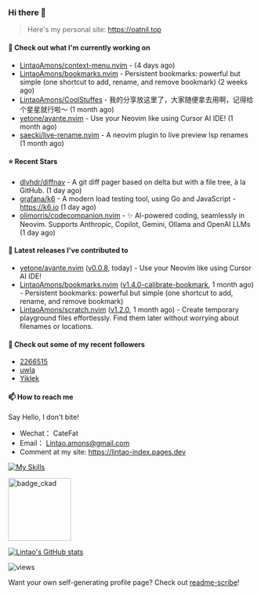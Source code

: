### Hi there 👋
> Here's my personal site: https://oatnil.top

#### 👷 Check out what I'm currently working on

- [LintaoAmons/context-menu.nvim](https://github.com/LintaoAmons/context-menu.nvim) -  (4 days ago)
- [LintaoAmons/bookmarks.nvim](https://github.com/LintaoAmons/bookmarks.nvim) - Persistent bookmarks: powerful but simple (one shortcut to add, rename, and remove bookmark) (2 weeks ago)
- [LintaoAmons/CoolStuffes](https://github.com/LintaoAmons/CoolStuffes) - 我的分享放这里了，大家随便拿去用啊，记得给个星星就行啦～ (1 month ago)
- [yetone/avante.nvim](https://github.com/yetone/avante.nvim) - Use your Neovim like using Cursor AI IDE! (1 month ago)
- [saecki/live-rename.nvim](https://github.com/saecki/live-rename.nvim) - A neovim plugin to live preview lsp renames (1 month ago)

#### ⭐ Recent Stars

- [dlvhdr/diffnav](https://github.com/dlvhdr/diffnav) - A git diff pager based on delta but with a file tree, à la GitHub. (1 day ago)
- [grafana/k6](https://github.com/grafana/k6) - A modern load testing tool, using Go and JavaScript - https://k6.io (1 day ago)
- [olimorris/codecompanion.nvim](https://github.com/olimorris/codecompanion.nvim) - ✨ AI-powered coding, seamlessly in Neovim. Supports Anthropic, Copilot, Gemini, Ollama and OpenAI LLMs (1 day ago)

#### 🔭 Latest releases I've contributed to

- [yetone/avante.nvim](https://github.com/yetone/avante.nvim) ([v0.0.8](https://github.com/yetone/avante.nvim/releases/tag/v0.0.8), today) - Use your Neovim like using Cursor AI IDE!
- [LintaoAmons/bookmarks.nvim](https://github.com/LintaoAmons/bookmarks.nvim) ([v1.4.0-calibrate-bookmark](https://github.com/LintaoAmons/bookmarks.nvim/releases/tag/v1.4.0-calibrate-bookmark), 1 month ago) - Persistent bookmarks: powerful but simple (one shortcut to add, rename, and remove bookmark)
- [LintaoAmons/scratch.nvim](https://github.com/LintaoAmons/scratch.nvim) ([v1.2.0](https://github.com/LintaoAmons/scratch.nvim/releases/tag/v1.2.0), 1 month ago) - Create temporary playground files effortlessly. Find them later without worrying about filenames or locations.

#### 👯 Check out some of my recent followers

- [2266515](https://github.com/2266515)
- [uwla](https://github.com/uwla)
- [Yiklek](https://github.com/Yiklek)

#### 📫 How to reach me
Say Hello, I don't bite!

- Wechat： CateFat
- Email： Lintao.amons@gmail.com
- Comment at my site: https://lintao-index.pages.dev

[![My Skills](https://skillicons.dev/icons?i=java,kotlin,spring,vim,kubernetes,docker,aws,bash,python,lua,go,js,ts,react,html,css,jenkins,postgres,mysql,mongodb)](https://skillicons.dev)

<img alt='badge_ckad' src="https://user-images.githubusercontent.com/24785373/206426236-a78f59dc-e6dc-4b92-a0c4-4cd7ab8e3649.png" width="auto" height="128" />

[![Lintao's GitHub stats](https://github-readme-stats.vercel.app/api?username=LintaoAmons)](https://github.com/LintaoAmons/github-readme-stats) 

<img src="https://komarev.com/ghpvc/?username=LintaoAmons" alt="views" />

Want your own self-generating profile page? Check out [readme-scribe](https://github.com/muesli/readme-scribe)!



